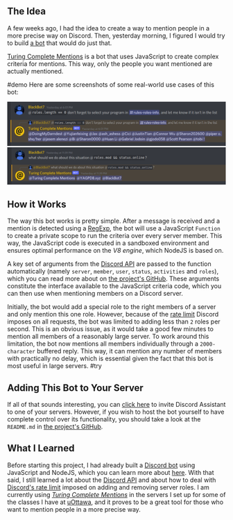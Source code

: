 ## The Idea

A few weeks ago, I had the idea to create a way to mention people in a more precise way on Discord. Then, yesterday morning, I figured I would try to build [a bot](https://github.com/Bricktech2000/Turing-Complete-Mentions) that would do just that.

[Turing Complete Mentions](https://github.com/Bricktech2000/Turing-Complete-Mentions) is a bot that uses JavaScript to create complex criteria for mentions. This way, only the people you want mentioned are actually mentioned.

#demo
Here are some screenshots of some real-world use cases of this bot:

![mentioning everyone with no roles](ksnip_20220111-113736.png)
![mentioning currently active moderators](ksnip_20220111-113811.png)

## How it Works

The way this bot works is pretty simple. After a message is received and a mention is detected using a [RegExp](https://developer.mozilla.org/en-US/docs/Web/JavaScript/Reference/Global_Objects/RegExp), the bot will use a JavaScript `Function` to create a private scope to run the criteria over every server member. This way, the JavaScript code is executed in a sandboxed environment and ensures optimal performance on the _V8 engine_, which NodeJS is based on.

A key set of arguments from the [Discord API](https://discord.com/developers/docs/intro) are passed to the function automatically (namely `server`, `member`, `user`, `status`, `activities` and `roles`), which you can read more about on [the project's GitHub](https://github.com/Bricktech2000/Turing-Complete-Mentions#argument-structure). These arguments constitute the interface available to the JavaScript criteria code, which you can then use when mentioning members on a Discord server.

Initially, the bot would add a special role to the right members of a server and only mention this one role. However, because of the [rate limit](https://discord.com/developers/docs/topics/rate-limits) Discord imposes on all requests, the bot was limited to adding less than `2` roles per second. This is an obvious issue, as it would take a good few minutes to mention all members of a reasonably large server. To work around this limitation, the bot now mentions all members individually through a `2000-character` buffered reply. This way, it can mention any number of members with practically no delay, which is essential given the fact that this bot is most useful in large servers.
#try

## Adding This Bot to Your Server

If all of that sounds interesting, you can [click here](https://discord.com/api/oauth2/authorize?client_id=930143352370921532&permissions=8&scope=bot) to invite Discord Assistant to one of your servers. However, if you wish to host the bot yourself to have complete control over its functionality, you should take a look at the `README.md` in [the project's GitHub](https://github.com/Bricktech2000/Turing-Complete-Mentions).

## What I Learned

Before starting this project, I had already built a [Discord bot](../Discord-Assistant/) using JavaScript and NodeJS, which you can learn more about [here](../Discord-Assistant/). With that said, I still learned a lot about the [Discord API](https://discord.com/developers/docs/intro) and about how to deal with [Discord's rate limit](https://discord.com/developers/docs/topics/rate-limits) imposed on adding and removing server roles. I am currently using [_Turing Complete Mentions_](https://github.com/Bricktech2000/Turing-Complete-Mentions) in the servers I set up for some of the classes I have at [uOttawa](https://uottawa.ca/), and it proves to be a great tool for those who want to mention people in a more precise way.
